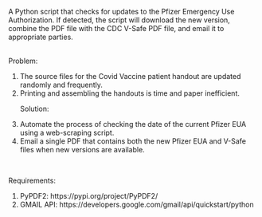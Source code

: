 A Python script that checks for updates to the Pfizer Emergency Use Authorization. If detected, the script will
download the new version, combine the PDF file with the CDC V-Safe PDF file, and email it to appropriate parties.<br/><br/>

Problem:<br/>
<ol>
<li>The source files for the Covid Vaccine patient handout are updated randomly and frequently.</li>
<li>Printing and assembling the handouts is time and paper inefficient.</li>

Solution:<br/>

<li>Automate the process of checking the date of the current Pfizer EUA using a web-scraping script.</li>
<li>Email a single PDF that contains both the new Pfizer EUA and V-Safe files when new versions are available.</li>
</ol><br/>

Requirements:<br/>
<ol>
<li>PyPDF2: https://pypi.org/project/PyPDF2/</li>
<li>GMAIL API: https://developers.google.com/gmail/api/quickstart/python</li>
</ol>